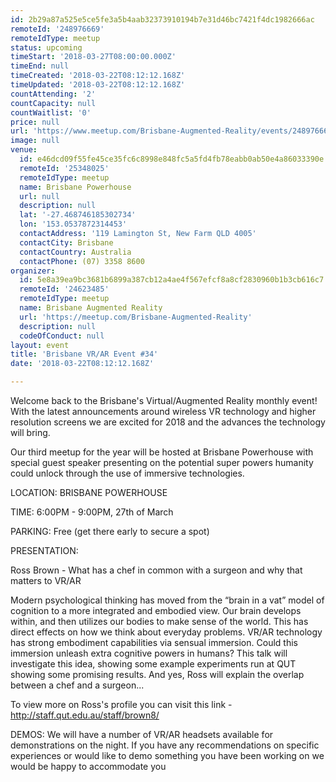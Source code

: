 ```yaml
---
id: 2b29a87a525e5ce5fe3a5b4aab32373910194b7e31d46bc7421f4dc1982666ac
remoteId: '248976669'
remoteIdType: meetup
status: upcoming
timeStart: '2018-03-27T08:00:00.000Z'
timeEnd: null
timeCreated: '2018-03-22T08:12:12.168Z'
timeUpdated: '2018-03-22T08:12:12.168Z'
countAttending: '2'
countCapacity: null
countWaitlist: '0'
price: null
url: 'https://www.meetup.com/Brisbane-Augmented-Reality/events/248976669/'
image: null
venue:
  id: e46dcd09f55fe45ce35fc6c8998e848fc5a5fd4fb78eabb0ab50e4a86033390e
  remoteId: '25348025'
  remoteIdType: meetup
  name: Brisbane Powerhouse
  url: null
  description: null
  lat: '-27.468746185302734'
  lon: '153.0537872314453'
  contactAddress: '119 Lamington St, New Farm QLD 4005'
  contactCity: Brisbane
  contactCountry: Australia
  contactPhone: (07) 3358 8600
organizer:
  id: 5e8a39ea9bc3681b6899a387cb12a4ae4f567efcf8a8cf2830960b1b3cb616c7
  remoteId: '24623485'
  remoteIdType: meetup
  name: Brisbane Augmented Reality
  url: 'https://meetup.com/Brisbane-Augmented-Reality'
  description: null
  codeOfConduct: null
layout: event
title: 'Brisbane VR/AR Event #34'
date: '2018-03-22T08:12:12.168Z'

---
```

<p>Welcome back to the Brisbane's Virtual/Augmented Reality monthly event! With the latest announcements around wireless VR technology and higher resolution screens we are excited for 2018 and the advances the technology will bring.</p> <p>Our third meetup for the year will be hosted at Brisbane Powerhouse with special guest speaker presenting on the potential super powers humanity could unlock through the use of immersive technologies.</p> <p>LOCATION: BRISBANE POWERHOUSE</p> <p>TIME: 6:00PM - 9:00PM, 27th of March</p> <p>PARKING: Free (get there early to secure a spot)</p> <p>PRESENTATION:</p> <p>Ross Brown - What has a chef in common with a surgeon and why that matters to VR/AR</p> <p>Modern psychological thinking has moved from the “brain in a vat” model of cognition to a more integrated and embodied view. Our brain develops within, and then utilizes our bodies to make sense of the world. This has direct effects on how we think about everyday problems. VR/AR technology has strong embodiment capabilities via sensual immersion. Could this immersion unleash extra cognitive powers in humans? This talk will investigate this idea, showing some example experiments run at QUT showing some promising results. And yes, Ross will explain the overlap between a chef and a surgeon...</p> <p>To view more on Ross's profile you can visit this link - <a href="http://staff.qut.edu.au/staff/brown8/" class="linkified">http://staff.qut.edu.au/staff/brown8/</a></p> <p>DEMOS: We will have a number of VR/AR headsets available for demonstrations on the night. If you have any recommendations on specific experiences or would like to demo something you have been working on we would be happy to accommodate you</p>
